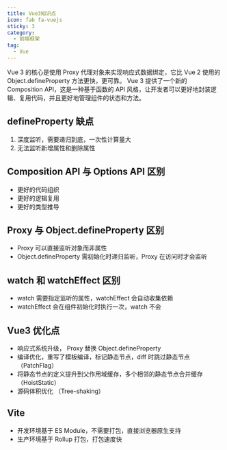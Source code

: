 ```yaml
---
title: Vue3知识点
icon: fab fa-vuejs
sticky: 3
category:
  - 前端框架
tag:
  - Vue
---
```


Vue 3 的核心是使用 Proxy 代理对象来实现响应式数据绑定，它比 Vue 2 使用的 Object.defineProperty 方法更快，更可靠。
Vue 3 提供了一个新的 Composition API，这是一种基于函数的 API 风格，让开发者可以更好地封装逻辑、复用代码，并且更好地管理组件的状态和方法。

<!-- more -->

## defineProperty 缺点

1. 深度监听，需要递归到底，一次性计算量大
2. 无法监听新增属性和删除属性

## Composition API 与 Options API 区别

- 更好的代码组织
- 更好的逻辑复用
- 更好的类型推导

## Proxy 与 Object.defineProperty 区别

- Proxy 可以直接监听对象而非属性
- Object.defineProperty 需初始化时递归监听，Proxy 在访问时才会监听

## watch 和 watchEffect 区别

- watch 需要指定监听的属性，watchEffect 会自动收集依赖
- watchEffect 会在组件初始化时执行一次，watch 不会

## Vue3 优化点

- 响应式系统升级， Proxy 替换 Object.defineProperty
- 编译优化，重写了模板编译，标记静态节点，diff 时跳过静态节点 （PatchFlag）
- 将静态节点的定义提升到父作用域缓存，多个相邻的静态节点合并缓存 （HoistStatic）
- 源码体积优化 （Tree-shaking）

## Vite

- 开发环境基于 ES Module，不需要打包，直接浏览器原生支持
- 生产环境基于 Rollup 打包，打包速度快
